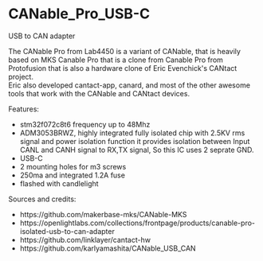 # CANable_Pro_USB-C

<p>USB to CAN adapter</p>

<p>The CANable Pro from Lab4450 is a variant of CANable, that is heavily based on MKS Canable Pro that is a clone from Canable Pro from Protofusion that is also a hardware clone of Eric Evenchick&#39;s CANtact project.<br />
Eric also developed cantact-app, canard, and most of the other awesome tools that work with the CANable and CANtact devices.</p>

<p>Features:</p>

<ul>
	<li>stm32f072c8t6 frequency up to 48Mhz</li>
	<li>ADM3053BRWZ, highly integrated fully isolated chip with 2.5KV rms signal and power isolation function it provides isolation between Input CANL and CANH signal to RX,TX signal, So this IC uses 2 seprate GND.</li>
	<li>USB-C</li>
	<li>2 mounting holes for m3 screws</li>
  <li>250ma and integrated 1.2A fuse</li>
	<li>flashed with candlelight</li>
</ul>

<p>Sources and credits:</p>
<ul>
	<li>https://github.com/makerbase-mks/CANable-MKS</li>
	<li>https://openlightlabs.com/collections/frontpage/products/canable-pro-isolated-usb-to-can-adapter</li>
	<li>https://github.com/linklayer/cantact-hw</li>
	<li>https://github.com/karlyamashita/CANable_USB_CAN</li>
</ul>
